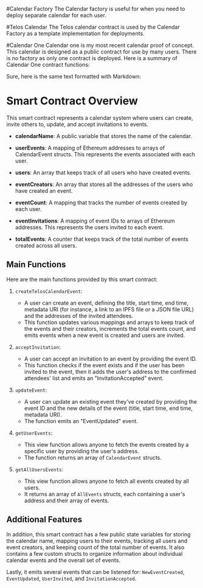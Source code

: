 
#Calendar Factory
The Calendar factory is useful for when you need to deploy separate calendar for each user.

#Telos Calendar
The Telos calendar contract is used by the Calendar Factory as a template implementation for deployments. 

#Calendar One
Calendar one is my most recent calendar proof of concept. This calendar is designed as a public contract for use by many users. There is no factory as only one contract is deployed. Here is a summary of Calendar One contract functions:

Sure, here is the same text formatted with Markdown:

# Smart Contract Overview

This smart contract represents a calendar system where users can create, invite others to, update, and accept invitations to events.

- **calendarName**: A public variable that stores the name of the calendar.

- **userEvents**: A mapping of Ethereum addresses to arrays of CalendarEvent structs. This represents the events associated with each user.

- **users**: An array that keeps track of all users who have created events.

- **eventCreators**: An array that stores all the addresses of the users who have created an event.

- **eventCount**: A mapping that tracks the number of events created by each user.

- **eventInvitations**: A mapping of event IDs to arrays of Ethereum addresses. This represents the users invited to each event.

- **totalEvents**: A counter that keeps track of the total number of events created across all users.


## Main Functions

Here are the main functions provided by this smart contract:

1. `createTelosCalendarEvent`: 
   * A user can create an event, defining the title, start time, end time, metadata URI (for instance, a link to an IPFS file or a JSON file URL) and the addresses of the invited attendees. 
   * This function updates various mappings and arrays to keep track of the events and their creators, increments the total events count, and emits events when a new event is created and users are invited.

2. `acceptInvitation`: 
   * A user can accept an invitation to an event by providing the event ID. 
   * This function checks if the event exists and if the user has been invited to the event, then it adds the user's address to the confirmed attendees' list and emits an "InvitationAccepted" event.

3. `updateEvent`: 
   * A user can update an existing event they've created by providing the event ID and the new details of the event (title, start time, end time, metadata URI). 
   * The function emits an "EventUpdated" event.

4. `getUserEvents`: 
   * This view function allows anyone to fetch the events created by a specific user by providing the user's address. 
   * The function returns an array of `CalendarEvent` structs.

5. `getAllUsersEvents`: 
   * This view function allows anyone to fetch all events created by all users. 
   * It returns an array of `AllEvents` structs, each containing a user's address and their array of events.

## Additional Features

In addition, this smart contract has a few public state variables for storing the calendar name, mapping users to their events, tracking all users and event creators, and keeping count of the total number of events. It also contains a few custom structs to organize information about individual calendar events and the overall set of events.

Lastly, it emits several events that can be listened for: `NewEventCreated`, `EventUpdated`, `UserInvited`, and `InvitationAccepted`.
